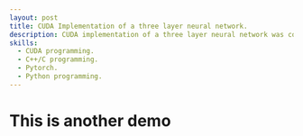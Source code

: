```yaml
---
layout: post
title: CUDA Implementation of a three layer neural network. 
description: CUDA implementation of a three layer neural network was compared with Pytorch implementation. 
skills: 
  - CUDA programming.
  - C++/C programming.
  - Pytorch.
  - Python programming.
---
```


# This is another demo

